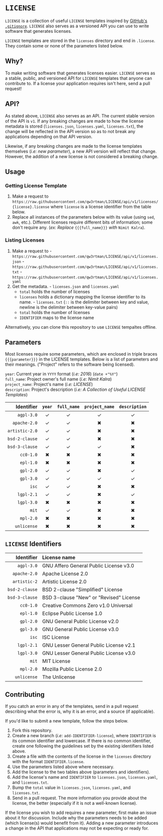 # `LICENSE`

`LICENSE` is a collection of useful `LICENSE` templates inspired by [GitHub's `.gitignore`](https://github.com/github/gitignore). `LICENSE` also serves as a versioned API you can use to write software that generates licenses.

`LICENSE` templates are stored in the `licenses` directory and end in `.license`. They contain some or none of the parameters listed below.

## Why?
To make writing software that generates licenses easier. `LICENSE` serves as a stable, public, and versioned API for `LICENSE` templates that anyone can contribute to. If a license your application requires isn't here, send a pull request!

## API?
As stated above, `LICENSE` also serves as an API. The current stable version of the API is `v1`. If any breaking changes are made to how the license metadata is stored (`licenses.json`, `licenses.yaml`, `licenses.txt`), the change will be reflected in the API version so as to not break any applications depending on that API version.

Likewise, if any breaking changes are made to the license templates themselves (*i.e: new parameter*), a new API version will reflect that change. However, the addition of a new license is not considered a breaking change.

## Usage
### Getting License Template
1. Make a request to `https://raw.githubusercontent.com/qw3rtman/LICENSE/api/v1/licenses/{license}.license` where `license` is a license identifier from the table below.
2. Replace all instances of the parameters below with its value (using `sed`, `awk`, etc.). Different licenses require different bits of information; some don't require any. (*ex: Replace* `{{{full_name}}}` *with* `Nimit Kalra`).

### Listing Licenses
  1. Make a request to
    - `https://raw.githubusercontent.com/qw3rtman/LICENSE/api/v1/licenses.json`
    - `https://raw.githubusercontent.com/qw3rtman/LICENSE/api/v1/licenses.txt`
    - `https://raw.githubusercontent.com/qw3rtman/LICENSE/api/v1/licenses.yaml`
  2. Get the metadata.
    - `licenses.json` and `licenses.yaml`
      - `total` holds the number of licenses
      - `licenses` holds a dictionary mapping the license identifier to its name.
    - `licenses.txt` (` :: ` is the delimiter between key and value, newline is the delimiter between key-value pairs)
      - `total` holds the number of licenses
      - `IDENTIFIER` maps to the license name

Alternatively, you can clone this repository to use `LICENSE` tempaltes offline.

## Parameters
Most licenses require some parameters, which are enclosed in triple braces `{{{parameter}}}` in the LICENSE templates. Below is a list of parameters and their meanings. ("Project" refers to the software being licensed).

`year`: Current year in `YYYY` format (*i.e: 2016*) (`date +"%Y"`)  
`full_name`: Project owner's full name (*i.e: Nimit Kalra*)  
`project_name`: Project's name (*i.e: LICENSE*)  
`description`: Project's description (*i.e: A Collection of Useful LICENSE Templates*)

| Identifier | `year` | `full_name` | `project_name` | `description` |
| ----------:|:------:|:-----------:|:--------------:|:-------------:|
| `agpl-3.0` | ✓ | ✓ | ✓ | ✓ |
| `apache-2.0` | ✓ | ✓ | ✖ | ✖ |
| `artistic-2.0` | ✓ | ✓ | ✖ | ✖ |
| `bsd-2-clause` | ✓ | ✓ | ✖ | ✖ |
| `bsd-3-clause` | ✓ | ✓ | ✓ | ✖ |
| `cc0-1.0` | ✖ | ✖ | ✖ | ✖ |
| `epl-1.0` | ✖ | ✖ | ✖ | ✖ |
| `gpl-2.0` | ✓ | ✓ | ✖ | ✓ |
| `gpl-3.0` | ✓ | ✓ | ✓ | ✓ |
| `isc` | ✓ | ✓ | ✖ | ✖ |
| `lgpl-2.1` | ✓ | ✓ | ✖ | ✓ |
| `lgpl-3.0` | ✖ | ✖ | ✖ | ✖ |
| `mit` | ✓ | ✓ | ✖ | ✖ |
| `mpl-2.0` | ✖ | ✖ | ✖ | ✖ |
| `unlicense` | ✖ | ✖ | ✖ | ✖ |

## `LICENSE` Identifiers
| Identifier | License name |
| ----------:|:------------ |
| `agpl-3.0` | GNU Affero General Public License v3.0|
| `apache-2.0` | Apache License 2.0|
| `artistic-2` | Artistic License 2.0|
| `bsd-2-clause` | BSD 2-clause "Simplified" License|
| `bsd-3-clause` | BSD 3-clause "New" or "Revised" License|
| `cc0-1.0` | Creative Commons Zero v1.0 Universal|
| `epl-1.0` | Eclipse Public License 1.0|
| `gpl-2.0` | GNU General Public License v2.0|
| `gpl-3.0` | GNU General Public License v3.0|
| `isc` | ISC License|
| `lgpl-2.1` | GNU Lesser General Public License v2.1|
| `lgpl-3.0` | GNU Lesser General Public License v3.0|
| `mit` | MIT License|
| `mpl-2.0` | Mozilla Public License 2.0|
| `unlicense` | The Unlicense|

## Contributing
If you catch an error in any of the templates, send in a pull request describing what the error is, why it is an error, and a source (if applicable).

If you'd like to submit a new template, follow the steps below.
1. Fork this repository.
2. Create a new branch (*i.e:* `add-IDENTIFIER-license`), where `IDENTIFIER` is its common identifier and lowercase. If there is no common identifier, create one following the guidelines set by the existing identifiers listed above.
3. Create a file with the contents of the license in the `licenses` directory with the format `IDENTIFIER.license`.
4. Use the parameters listed above where necessary.
5. Add the license to the two tables above (parameters and identifiers).
6. Add the license's name and `IDENTIFIER` to `licenses.json`, `licenses.yaml`, and `licenses.txt`.
7. Bump the `total` value in `licenses.json`, `licenses.yaml`, and `licenses.txt`.
7. Send in a pull request. The more information you provide about the license, the better (especially if it is not a well-known license).

If the license you wish to add requires a new parameter, first make an issue about it for discussion. Include why the parameters needs to be added (which license(s) would benefit from it). Adding a new parameter introduces a change in the API that applications may not be expecting or ready for.
